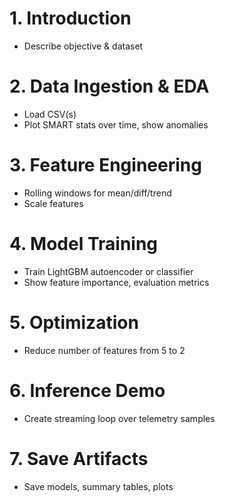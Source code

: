 # 1. Introduction
- Describe objective & dataset

# 2. Data Ingestion & EDA
- Load CSV(s)
- Plot SMART stats over time, show anomalies

# 3. Feature Engineering
- Rolling windows for mean/diff/trend
- Scale features

# 4. Model Training
- Train LightGBM autoencoder or classifier
- Show feature importance, evaluation metrics

# 5. Optimization
- Reduce number of features from 5 to 2

# 6. Inference Demo
- Create streaming loop over telemetry samples

# 7. Save Artifacts
- Save models, summary tables, plots

